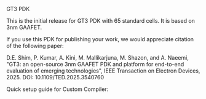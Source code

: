 GT3 PDK

This is the initial release for GT3 PDK with 65 standard cells. It is based on 3nm GAAFET.

If you use this PDK for publishing your work, we would appreciate citation of the following paper:

D.E. Shim, P. Kumar, A. Kini, M. Mallikarjuna, M. Shazon, and A. Naeemi, "GT3: an open-source 3nm GAAFET PDK and platform for end-to-end evaluation of emerging technologies", IEEE Transaction on Electron Devices, 2025. DOI: 10.1109/TED.2025.3540760

Quick setup guide for Custom Compiler:



